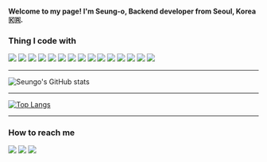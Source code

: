 
#### Welcome to my page! I'm Seung-o, Backend developer from Seoul, Korea 🇰🇷.

### Thing I code with
<p>
<img src="https://img.shields.io/badge/Nodejs-339933??style=plastic&logo=Node.js&&logoColor=white">
  <img src="https://img.shields.io/badge/NestJs-E0234E??style=plastic&logo=NestJs&&logoColor=white">
<img src="https://img.shields.io/badge/TypeScript-3178C6??style=plastic&logo=TypeScript&&logoColor=white">
<img src="https://img.shields.io/badge/JavaScript-F7DF1E??style=plastic&logo=JavaScript&&logoColor=white">
<img src="https://img.shields.io/badge/MySQL-4479A1??style=plastic&logo=MySQL&&logoColor=white">
<img src="https://img.shields.io/badge/Redis-DC382D??style=plastic&logo=Redis&&logoColor=white">
<img src="https://img.shields.io/badge/AWS-232F3E??style=plastic&logo=AmazonAWS&&logoColor=white">
<img src="https://img.shields.io/badge/Python-3776AB??style=plastic&logo=Python&&logoColor=white">
<img src="https://img.shields.io/badge/GitLab-FCA121??style=plastic&logo=GitLab&&logoColor=white">
<img src="https://img.shields.io/badge/GitHub-181717??style=plastic&logo=GitHub&&logoColor=white">
<img src="https://img.shields.io/badge/Jira-0052CC??style=plastic&logo=Jira&&logoColor=white">
<img src="https://img.shields.io/badge/Slack-4A154B??style=plastic&logo=Slack&&logoColor=white">
<img src="https://img.shields.io/badge/GoogleCloudPlatform-4285F4??style=plastic&logo=Google&&logoColor=white">
<img src="https://img.shields.io/badge/npm-CB3837??style=plastic&logo=npm&&logoColor=white">
<img src="https://img.shields.io/badge/ESLint-4B32C3??style=plastic&logo=ESLint&&logoColor=white">
</p>

***

![Seungo's GitHub stats](https://github-readme-stats.vercel.app/api?username=Seung-o&show_icons=true&count_private=true&hide_rank=true&theme=merko)

***

[![Top Langs](https://github-readme-stats.vercel.app/api/top-langs/?username=Seung-o&hide=ejs,html&theme=dark)](https://github.com/Seung-o/github-readme-stats)

***
### How to reach me
<p>
<a href = "https://github.com/Seung-o"><img src = "https://img.shields.io/badge/Github-181717?style=appveyor&logo=Github&logoColor=white"></a>
<a href = "mailto:ilkhso@gmail.com"><img src = "https://img.shields.io/badge/Gmail-D14836?style=appveyor&logo=gmail&logoColor=white"></a>
<a href = "https://www.instagram.com/seung_ohh"><img src = "https://img.shields.io/badge/Instagram-E4405F?style=appveyor&logo=instagram&logoColor=white"></a>
</p>

<!---
Seung-o/Seung-o is a ✨ special ✨ repository because its `README.md` (this file) appears on your GitHub profile.
You can click the Preview link to take a look at your changes.
--->
